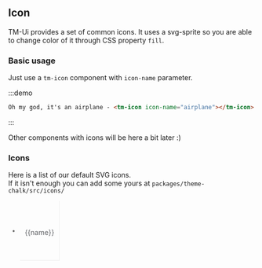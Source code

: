 <script>
  var iconList = require('examples/icon.json');

  export default {
    data() {
      return {
        icons: iconList
      };
    }
  }
</script>

<style>
  .demo-icon .source > button {
    margin: 0 20px;
  }

  .page-component .content > ul.icon-list {
    overflow: hidden;
    list-style: none;
    padding: 0;
    border: solid 1px #eaeefb;
    border-radius: 4px;
  }
  .icon-list li {
    float: left;
    width: 16.66%;
    text-align: center;
    height: 120px;
    line-height: 120px;
    color: #666;
    font-size: 13px;
    transition: color .15s linear;

    border-right: 1px solid #eee;
    border-bottom: 1px solid #eee;
    margin-right: -1px;
    margin-bottom: -1px;

    @utils-vertical-center;

    span {
      display: inline-block;
      line-height: normal;
      vertical-align: middle;
      color: #99a9bf;
    }
    .tm-icon {
      width: 30px;
      height: 30px;
      display: block;
      margin: 0 auto 10px;
    }
    .icon-name {
      display: block;
      padding: 0 3px;
      height: 1em;
      color: #606266;
      font-size: 14px;
    }
    &:hover {
      color: rgb(92, 182, 255);
    }
  }
</style>

## Icon

TM-Ui provides a set of common icons. It uses a svg-sprite so you are able to change color of it through CSS property `fill`.

### Basic usage

Just use a `tm-icon` component with `icon-name` parameter.

:::demo

```html
Oh my god, it's an airplane - <tm-icon icon-name="airplane"></tm-icon> !
```
:::

<tm-icon name="warning"></tm-icon> Other components with icons will be here a bit later :)

### Icons

Here is a list of our default SVG icons.
<br>If it isn't enough you can add some yours at `packages/theme-chalk/src/icons/`

<ul class="icon-list">
  <li v-for="name in icons" :key="name">
    <span>
      <tm-icon :icon-name="name"></tm-icon>
      <span class="icon-name">{{name}}</span>
    </span>
  </li>
</ul>
